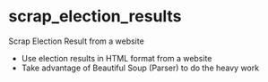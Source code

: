 # scrap_election_results
Scrap Election Result from a website

- Use election results in HTML format from a website
- Take advantage of Beautiful Soup (Parser) to do the heavy work
